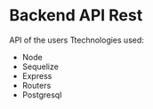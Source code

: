 # Backend API Rest #

API of the users
Ttechnologies used:
- Node
- Sequelize
- Express
- Routers
- Postgresql
